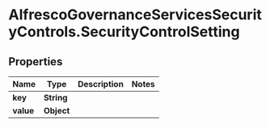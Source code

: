 # AlfrescoGovernanceServicesSecurityControls.SecurityControlSetting

## Properties
Name | Type | Description | Notes
------------ | ------------- | ------------- | -------------
**key** | **String** |  | 
**value** | **Object** |  | 


